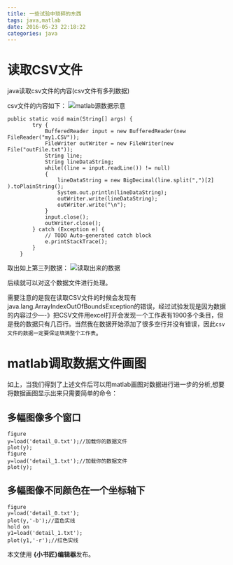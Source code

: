 ```yaml
---
title: 一些试验中琐碎的东西
tags: java,matlab
date: 2016-05-23 22:18:22
categories: java
---
```


# 读取CSV文件
java读取csv文件的内容(csv文件有多列数据)
<!-- more -->
csv文件的内容如下：
![matlab源数据示意](http://www.kyctj.com/doit/wp-content/uploads/2016/05/1-199x300.jpg)

```
public static void main(String[] args) {
        try {
            BufferedReader input = new BufferedReader(new FileReader("my1.CSV"));
            FileWriter outWriter = new FileWriter(new File("outFile.txt"));
            String line;
            String lineDataString;
            while((line = input.readLine()) != null)
            {
                lineDataString = new BigDecimal(line.split(",")[2] ).toPlainString();
                System.out.println(lineDataString);
                outWriter.write(lineDataString);
                outWriter.write("\n");
            }
            input.close();
            outWriter.close();
        } catch (Exception e) {
            // TODO Auto-generated catch block
            e.printStackTrace();
        }
    }
```
取出如上第三列数据：
![读取出来的数据](http://www.kyctj.com/doit/wp-content/uploads/2016/05/2-81x300.jpg)

后续就可以对这个数据文件进行处理。

需要注意的是我在读取CSV文件的时候会发现有java.lang.ArrayIndexOutOfBoundsException的错误，经过试验发现是因为数据的内容过少—-》把CSV文件用excel打开会发现一个工作表有1900多个条目，但是我的数据只有几百行。当然我在数据开始添加了很多空行并没有错误，因此`csv文件的数据一定要保证填满整个工作表`。
# matlab调取数据文件画图
如上，当我们得到了上述文件后可以用matlab画图对数据进行进一步的分析,想要将数据画图显示出来只需要简单的命令：
## 多幅图像多个窗口
```
figure
y=load('detail_0.txt');//加载你的数据文件
plot(y);
figure
y=load('detail_1.txt');//加载你的数据文件
plot(y);
```
## 多幅图像不同颜色在一个坐标轴下
```
figure
y=load('detail_0.txt');
plot(y,'-b');//蓝色实线
hold on
y1=load('detail_1.txt');
plot(y1,'-r');//红色实线
```
本文使用 **{小书匠}编辑器**发布。


  [1]: ./images/1463994845108.jpg "1463994845108.jpg"
  [2]: ./images/1463995031233.jpg "1463995031233.jpg"